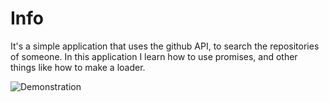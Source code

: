 # Info
 It's a simple application that uses the github API, to search the repositories of someone.
 In this application I learn how to use promises, and other things like how to make a loader. 

 ![Demonstration](https://i.imgur.com/1DtGh97.png)
